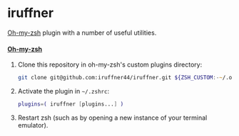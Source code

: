 # iruffner

[Oh-my-zsh](https://github.com/robbyrussell/oh-my-zsh) plugin with a number of useful utilities.

#### [Oh-my-zsh](https://github.com/robbyrussell/oh-my-zsh)

1. Clone this repository in oh-my-zsh's custom plugins directory:

   ```zsh
   git clone git@github.com:iruffner44/iruffner.git ${ZSH_CUSTOM:-~/.oh-my-zsh/custom}/plugins/iruffner
   ```

2. Activate the plugin in `~/.zshrc`:

   ```zsh
   plugins=( iruffner [plugins...] )
   ```

3. Restart zsh (such as by opening a new instance of your terminal emulator).
